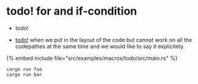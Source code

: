 # todo! for and if-condition

* todo!

* [todo!](https://doc.rust-lang.org/std/macro.todo.html) when we put in the layout of the code but cannot work on all the codepathes at the same time and we would like to say it explicitely.

{% embed include file="src/examples/macros/todo/src/main.rs" %}

```
cargo run foo
cargo run bar
```


